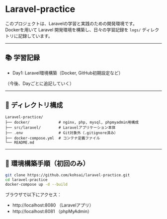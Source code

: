 # Laravel-practice

このプロジェクトは、Laravelの学習と実践のための開発環境です。  
Dockerを用いて Laravel 開発環境を構築し、日々の学習記録を `logs/` ディレクトリに記録しています。

---

## 📚 学習記録

- Day1: Laravel環境構築（Docker, GitHub初期設定など）

（今後、Dayごとに追記していく）

---

## 📁 ディレクトリ構成

```
Laravel-practice/
├── docker/             # nginx, php, mysql, phpmyadmin用構成
├── src/laravel/        # Laravelアプリケーション本体
├── .env                # Git対象外（.gitignore済み）
├── docker-compose.yml  # コンテナ定義ファイル
└── README.md
```

---

## 🚀 環境構築手順（初回のみ）

```bash
git clone https://github.com/kohsai/laravel-practice.git
cd laravel-practice
docker-compose up -d --build
```

ブラウザで以下にアクセス：

- http://localhost:8080 （Laravelアプリ）
- http://localhost:8081 （phpMyAdmin）
